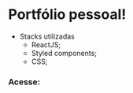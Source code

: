 
# Portfólio pessoal! 

- Stacks utilizadas
  - ReactJS;
  - Styled components; 
  - CSS;
 
 ### Acesse: 
